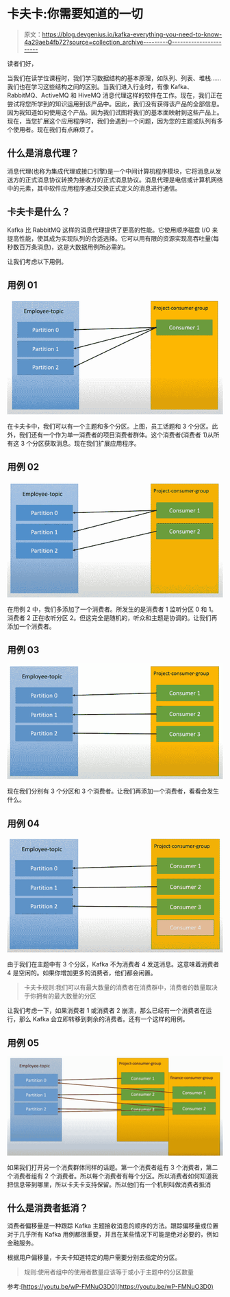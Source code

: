 # 卡夫卡:你需要知道的一切

> 原文：<https://blog.devgenius.io/kafka-everything-you-need-to-know-4a29aeb4fb72?source=collection_archive---------0----------------------->

读者们好，

当我们在读学位课程时，我们学习数据结构的基本原理，如队列、列表、堆栈……我们也在学习这些结构之间的区别。当我们进入行业时，有像 Kafka、RabbitMQ、ActiveMQ 和 HiveMQ 消息代理这样的软件在工作。现在，我们正在尝试将您所学到的知识运用到该产品中。因此，我们没有获得该产品的全部信息。因为我知道如何使用这个产品。因为我们试图将我们的基本面映射到这些产品上。现在，当您扩展这个应用程序时，我们会遇到一个问题，因为您的主题或队列有多个使用者。现在我们有点麻烦了。

## 什么是消息代理？

消息代理(也称为集成代理或接口引擎)是一个中间计算机程序模块，它将消息从发送方的正式消息协议转换为接收方的正式消息协议。消息代理是电信或计算机网络中的元素，其中软件应用程序通过交换正式定义的消息进行通信。

## 卡夫卡是什么？

Kafka 比 RabbitMQ 这样的消息代理提供了更高的性能。它使用顺序磁盘 I/O 来提高性能，使其成为实现队列的合适选择。它可以用有限的资源实现高吞吐量(每秒数百万条消息)，这是大数据用例所必需的。

让我们考虑以下用例。

## 用例 01

![](img/564a584875b5e6ac9d7c7448fee15624.png)

在卡夫卡中，我们可以有一个主题和多个分区。上图，员工话题和 3 个分区。此外，我们还有一个作为单一消费者的项目消费者群体。这个消费者(消费者 1)从所有这 3 个分区获取消息。现在我们扩展应用程序。

## 用例 02

![](img/d21a254a0bc9914044600a4412800471.png)

在用例 2 中，我们多添加了一个消费者。所发生的是消费者 1 监听分区 0 和 1。消费者 2 正在收听分区 2。但这完全是随机的，听众和主题是协调的。让我们再添加一个消费者。

## 用例 03

![](img/b1fab6fd190dd24230466ff64abbfdb9.png)

现在我们分别有 3 个分区和 3 个消费者。让我们再添加一个消费者，看看会发生什么。

## 用例 04

![](img/d49d50fb6dce5e5fac36a6228dd7ab4d.png)

由于我们在主题中有 3 个分区，Kafka 不为消费者 4 发送消息。这意味着消费者 4 是空闲的。如果你增加更多的消费者，他们都会闲置。

> 卡夫卡规则:我们可以有最大数量的消费者在消费群中，消费者的数量取决于你拥有的最大数量的分区

让我们考虑一下，如果消费者 1 或消费者 2 崩溃，那么已经有一个消费者在运行，那么 Kafka 会立即转移到剩余的消费者。还有一个这样的用例。

## 用例 05

![](img/5f1edec0fc73b923a25b371c61d7fc78.png)

如果我们打开另一个消费群体同样的话题。第一个消费者组有 3 个消费者，第二个消费者组有 2 个消费者。所以每个消费者有每个分区。所以消费者如何知道我把信息带到哪里，所以卡夫卡支持保留。所以他们有一个机制叫做消费者抵消

## 什么是消费者抵消？

消费者偏移量是一种跟踪 Kafka 主题接收消息的顺序的方法。跟踪偏移量或位置对于几乎所有 Kafka 用例都很重要，并且在某些情况下可能是绝对必要的，例如金融服务。

根据用户偏移量，卡夫卡知道特定的用户需要分别去指定的分区。

> 规则:使用者组中的使用者数量应该等于或小于主题中的分区数量

参考:[https://youtu.be/wP-FMNuO3D0](https://youtu.be/wP-FMNuO3D0)